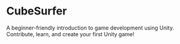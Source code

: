 # CubeSurfer
A beginner-friendly introduction to game development using Unity. Contribute, learn, and create your first Unity game!

